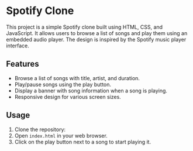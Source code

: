 # Spotify Clone

This project is a simple Spotify clone built using HTML, CSS, and JavaScript. It allows users to browse a list of songs and play them using an embedded audio player. The design is inspired by the Spotify music player interface.

## Features

- Browse a list of songs with title, artist, and duration.
- Play/pause songs using the play button.
- Display a banner with song information when a song is playing.
- Responsive design for various screen sizes.

## Usage

1. Clone the repository:
2. Open `index.html` in your web browser.
3. Click on the play button next to a song to start playing it.
